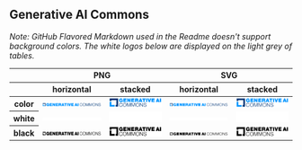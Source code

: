 ## Generative AI Commons

*Note: GitHub Flavored Markdown used in the Readme doesn't support background colors. The white logos below are displayed on the light grey of tables.*

<table class="logos-table">
 <thead>
  <tr>
   <th></th>
   <th colspan="2">PNG</th>
   <th colspan="2">SVG</th>
  </tr>
  <tr>
   <th></th>
   <th>horizontal</th>
   <th>stacked</th>
   <th>horizontal</th>
   <th>stacked</th>
  </tr>
 </thead> 
    <tbody>
  <tr>
   <th>color</th>
   <td><a href="color/Generative-AI-Commons_logo_horizontal_color.png" download><img src="color/Generative-AI-Commons_logo_horizontal_color.png" width="200"></a></td>
   <td><a href="color/Generative-AI-Commons_logo_stacked_color.png" download><img src="color/Generative-AI-Commons_logo_stacked_color.png" width="200"></a></td>
   
   <td><a href="color/Generative-AI-Commons_logo_horizontal_color.svg" download><img src="color/Generative-AI-Commons_logo_horizontal_color.svg" width="200"></a></td>
   <td><a href="color/Generative-AI-Commons_logo_stacked_color.svg" download><img src="color/Generative-AI-Commons_logo_stacked_color.svg" width="200"></a></td>
   
  </tr>
  <tr>
   <th>white</th>
   <td><a href="white/Generative-AI-Commons_logo_horizontal_white.png" download><img src="white/Generative-AI-Commons_logo_horizontal_white.png" width="200"></a></td>
   <td><a href="white/Generative-AI-Commons_logo_stacked_white.png" download><img src="white/Generative-AI-Commons_logo_stacked_white.png" width="200"></a></td>
   
   <td><a href="white/Generative-AI-Commons_logo_horizontal_white.svg" download><img src="white/Generative-AI-Commons_logo_horizontal_white.svg" width="200"></a></td>
   <td><a href="white/Generative-AI-Commons_logo_stacked_white.svg" download><img src="white/Generative-AI-Commons_logo_stacked_white.svg" width="200"></a></td>
   

  </tr>
  <tr>
   <th>black</th>
   <td><a href=black/Generative-AI-Commons_logo_horizontal_black.png" download><img src="black/Generative-AI-Commons_logo_horizontal_black.png" width="200"></a></td>
   <td><a href="black/Generative-AI-Commons_logo_stacked_black.png" download><img src="black/Generative-AI-Commons_logo_stacked_black.png" width="95"></a></td>
   
   <td><a href=black/Generative-AI-Commons_logo_horizontal_black.svg" download><img src="black/Generative-AI-Commons_logo_horizontal_black.svg" width="200"></a></td>
   <td><a href="black/Generative AI Commons_logo_stacked_black.svg" download><img src="black/Generative AI Commons_logo_stacked_black.svg" width="200"></a></td>
   
   
  </tr>
 </tbody> 
</table>
